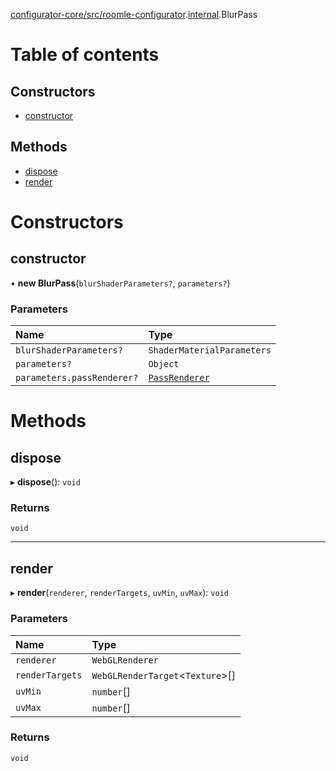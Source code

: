[configurator-core/src/roomle-configurator](../modules/configurator_core_src_roomle_configurator.md).[internal](../modules/configurator_core_src_roomle_configurator._internal_.md).BlurPass

# Table of contents

## Constructors

- [constructor](configurator_core_src_roomle_configurator._internal_.BlurPass.md#constructor)

## Methods

- [dispose](configurator_core_src_roomle_configurator._internal_.BlurPass.md#dispose)
- [render](configurator_core_src_roomle_configurator._internal_.BlurPass.md#render)

# Constructors

## constructor

• **new BlurPass**(`blurShaderParameters?`, `parameters?`)

### Parameters

| Name | Type |
| :------ | :------ |
| `blurShaderParameters?` | `ShaderMaterialParameters` |
| `parameters?` | `Object` |
| `parameters.passRenderer?` | [`PassRenderer`](configurator_core_src_roomle_configurator._internal_.PassRenderer.md) |

# Methods

## dispose

▸ **dispose**(): `void`

### Returns

`void`

___

## render

▸ **render**(`renderer`, `renderTargets`, `uvMin`, `uvMax`): `void`

### Parameters

| Name | Type |
| :------ | :------ |
| `renderer` | `WebGLRenderer` |
| `renderTargets` | `WebGLRenderTarget`<`Texture`\>[] |
| `uvMin` | `number`[] |
| `uvMax` | `number`[] |

### Returns

`void`
